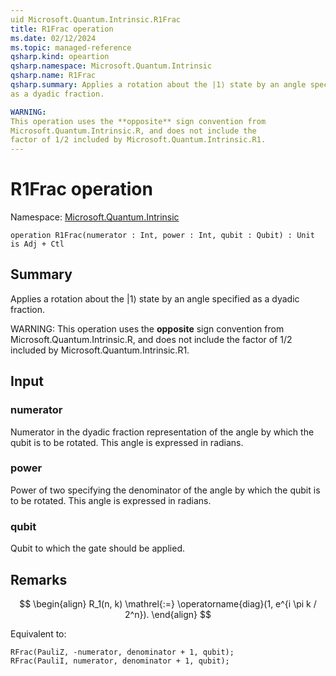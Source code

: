 ```yaml
---
uid Microsoft.Quantum.Intrinsic.R1Frac
title: R1Frac operation
ms.date: 02/12/2024
ms.topic: managed-reference
qsharp.kind: opeartion
qsharp.namespace: Microsoft.Quantum.Intrinsic
qsharp.name: R1Frac
qsharp.summary: Applies a rotation about the |1⟩ state by an angle specified
as a dyadic fraction.

WARNING:
This operation uses the **opposite** sign convention from
Microsoft.Quantum.Intrinsic.R, and does not include the
factor of 1/2 included by Microsoft.Quantum.Intrinsic.R1.
---
```


# R1Frac operation

Namespace: [Microsoft.Quantum.Intrinsic](xref:Microsoft.Quantum.Intrinsic)

```qsharp
operation R1Frac(numerator : Int, power : Int, qubit : Qubit) : Unit is Adj + Ctl
```

## Summary
Applies a rotation about the |1⟩ state by an angle specified
as a dyadic fraction.

WARNING:
This operation uses the **opposite** sign convention from
Microsoft.Quantum.Intrinsic.R, and does not include the
factor of 1/2 included by Microsoft.Quantum.Intrinsic.R1.

## Input
### numerator
Numerator in the dyadic fraction representation of the angle
by which the qubit is to be rotated. This angle is expressed in radians.
### power
Power of two specifying the denominator of the angle by which
the qubit is to be rotated. This angle is expressed in radians.
### qubit
Qubit to which the gate should be applied.

## Remarks
$$
\begin{align}
    R_1(n, k) \mathrel{:=}
    \operatorname{diag}(1, e^{i \pi k / 2^n}).
\end{align}
$$

Equivalent to:
```qsharp
RFrac(PauliZ, -numerator, denominator + 1, qubit);
RFrac(PauliI, numerator, denominator + 1, qubit);
```
